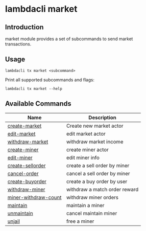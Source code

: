 # lambdacli market

## Introduction

market module provides a set of subcommands to send market transactions.

## Usage

```
lambdacli tx market <subcommand>
```

Print all supported subcommands and flags:
```
lambdacli tx market --help
```

## Available Commands

| Name                            | Description                                                   |
| --------------------------------| --------------------------------------------------------------|
| [create-market](create-market.md)                       | Create new market actor                                |
| [edit-market](edit-market.md)                       | edit market actor                                |
| [withdraw-market](withdraw-market.md)                           | withdraw market income                                                           |
| [create-miner](create-miner.md)                           | create miner actor                                                         |
| [edit-miner](edit-miner.md)                                       | edit miner info                                                       |
| [create-sellorder](create-sellorder.md)                                   | create a sell order by miner                                      |
| [cancel-order](cancel-order.md)                                   | cancel a sell order by miner                                      |
| [create-buyorder](create-buyorder.md)                                   | create a buy order by user                                     |
| [withdraw-miner](withdraw-miner.md)                                   | withdraw a match order reward                                     |
| [miner-withdraw-count](miner-withdraw-count.md)                                   | withdraw miner orders                                      |
| [maintain](maintain.md)                                   | maintain a miner                                      |
| [unmaintain](unmaintain.md)                                   | cancel maintain miner                                      |
| [unjail](unjail.md)                                   | free a miner                                      |


